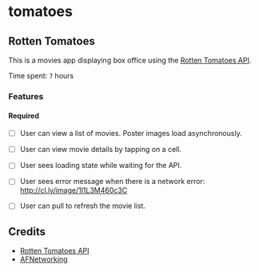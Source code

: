 # tomatoes
## Rotten Tomatoes

This is a movies app displaying box office using the [Rotten Tomatoes API](http://developer.rottentomatoes.com/docs/read/JSON).

Time spent: `7` hours

### Features

#### Required

- [ ] User can view a list of movies. Poster images load asynchronously.
- [ ] User can view movie details by tapping on a cell.
- [ ] User sees loading state while waiting for the API.
- [ ] User sees error message when there is a network error: http://cl.ly/image/1l1L3M460c3C
- [ ] User can pull to refresh the movie list.


Credits
---------
* [Rotten Tomatoes API](http://developer.rottentomatoes.com/docs/read/JSON)
* [AFNetworking](https://github.com/AFNetworking/AFNetworking)
